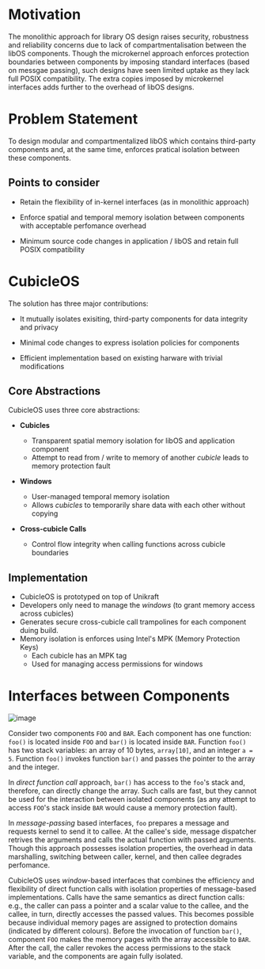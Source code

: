 Motivation
==========

The monolithic approach for library OS design raises security, robustness and reliability concerns due to lack of compartmentalisation between the libOS components. Though the microkernel approach enforces protection boundaries between components by imposing standard interfaces (based on messgae passing), such designs have seen limited uptake as they lack full POSIX compatibility. The extra copies imposed by microkernel interfaces adds further to the overhead of libOS designs.

Problem Statement
=================

To design modular and compartmentalized libOS which contains third-party components and, at the same time, enforces pratical isolation between these components.

Points to consider
------------------

* Retain the flexibility of in-kernel interfaces (as in monolithic approach)

* Enforce spatial and temporal memory isolation between components with acceptable perfomance overhead

* Minimum source code changes in application / libOS and retain full POSIX compatibility


CubicleOS
=========

The solution has three major contributions:

* It mutually isolates exisiting, third-party components for data integrity and privacy

* Minimal code changes to express isolation policies for components

* Efficient implementation based on existing harware with trivial modifications

Core Abstractions
-----------------

CubicleOS uses three core abstractions:

* **Cubicles**

  * Transparent spatial memory isolation for libOS and application component
  * Attempt to read from / write to memory of another *cubicle* leads to memory protection fault

* **Windows**
  
  * User-managed temporal memory isolation
  * Allows *cubicles* to temporarily share data with each other without copying

* **Cross-cubicle Calls**

  * Control flow integrity when calling functions across cubicle boundaries

Implementation
--------------

* CubicleOS is prototyped on top of Unikraft
* Developers only need to manage the *windows* (to grant memory access across cubicles)
* Generates secure cross-cubicle call trampolines for each component duing build.
* Memory isolation is enforces using Intel's MPK (Memory Protection Keys)
  * Each cubicle has an MPK tag
  * Used for managing access permissions for windows

Interfaces between Components
=============================

![image](https://user-images.githubusercontent.com/42999231/194690094-7c68644b-c555-4b64-aefc-5428c470ad35.png)

Consider two components `FOO` and `BAR`. Each component has one function: `foo()` is located inside `FOO` and `bar()` is located inside `BAR`. Function `foo()` 
has two stack variables: an array of 10 bytes, `array[10]`, and an integer `a = 5`. Function `foo()` invokes function `bar()` and passes the pointer to the array and 
the integer.

In *direct function call* approach, `bar()` has access to the `foo`'s stack and, therefore, can directly change the array. Such calls are fast, but they cannot
be used for the interaction between isolated components (as any attempt to access `FOO`'s stack inside `BAR` would cause a memory protection fault).

In *message-passing* based interfaces, `foo` prepares a message and requests kernel to send it to callee. At the callee's side, message dispatcher retrives
the arguments and calls the actual function with passed arguments. Though this approach possesses isolation properties, the overhead in data marshalling, switching
between caller, kernel, and then callee degrades perfomance.

CubicleOS uses *window*-based interfaces that combines the efficiency and flexibility of direct function calls with isolation properties of message-based 
implementations. Calls have the same semantics as direct function calls: e.g., the caller can pass a pointer and a scalar value to the callee, and the callee, 
in turn, directly accesses the passed values. This becomes possible because individual memory pages are assigned to protection domains (indicated by
different colours). Before the invocation of function `bar()`, component `FOO` makes the memory pages with the array accessible to `BAR`.
After the call, the caller revokes the access permissions to the stack variable, and the components are again fully isolated.

